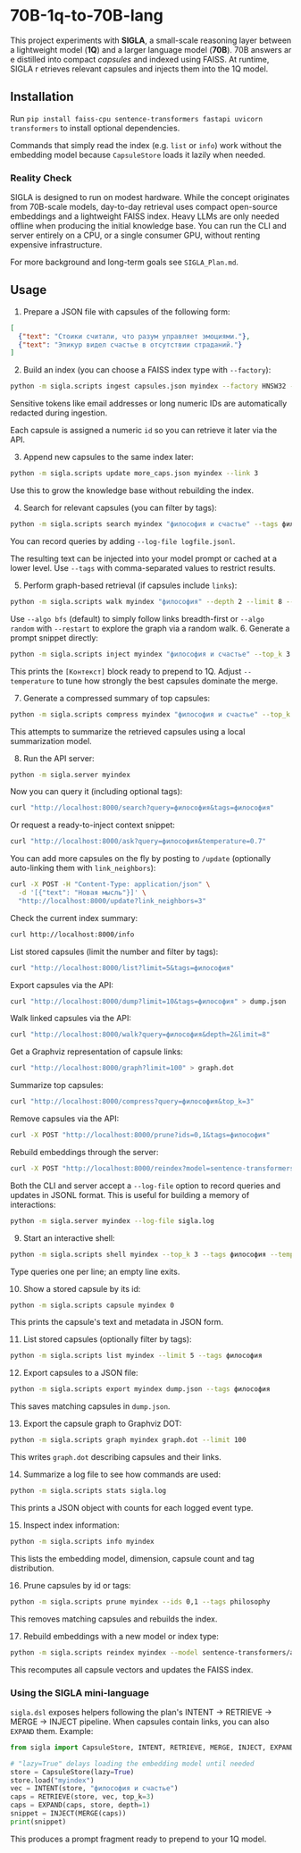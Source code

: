 # 70B-1q-to-70B-lang

This project experiments with **SIGLA**, a small-scale reasoning layer between a
lightweight model (**1Q**) and a larger language model (**70B**). 70B answers ar
e distilled into compact *capsules* and indexed using FAISS. At runtime, SIGLA r
etrieves relevant capsules and injects them into the 1Q model.

## Installation

Run `pip install faiss-cpu sentence-transformers fastapi uvicorn transformers` to install optional dependencies.

Commands that simply read the index (e.g. `list` or `info`) work without the
embedding model because `CapsuleStore` loads it lazily when needed.

### Reality Check

SIGLA is designed to run on modest hardware. While the concept originates from
70B-scale models, day-to-day retrieval uses compact open-source embeddings and a
lightweight FAISS index. Heavy LLMs are only needed offline when producing the
initial knowledge base. You can run the CLI and server entirely on a CPU, or a
single consumer GPU, without renting expensive infrastructure.

For more background and long-term goals see `SIGLA_Plan.md`.

## Usage

1. Prepare a JSON file with capsules of the following form:

```json
[
  {"text": "Стоики считали, что разум управляет эмоциями."},
  {"text": "Эпикур видел счастье в отсутствии страданий."}
]
```

2. Build an index (you can choose a FAISS index type with `--factory`):

```bash
python -m sigla.scripts ingest capsules.json myindex --factory HNSW32 --link 3  # default factory is Flat
```
Sensitive tokens like email addresses or long numeric IDs are automatically
redacted during ingestion.

Each capsule is assigned a numeric `id` so you can retrieve it later via the API.

3. Append new capsules to the same index later:

```bash
python -m sigla.scripts update more_caps.json myindex --link 3
```

Use this to grow the knowledge base without rebuilding the index.

4. Search for relevant capsules (you can filter by tags):

```bash
python -m sigla.scripts search myindex "философия и счастье" --tags философия
```

You can record queries by adding `--log-file logfile.jsonl`.

The resulting text can be injected into your model prompt or cached at a lower level. Use `--tags` with comma-separated values to restrict results.

5. Perform graph-based retrieval (if capsules include `links`):

```bash
python -m sigla.scripts walk myindex "философия" --depth 2 --limit 8 --algo random --tags философия
```

Use `--algo bfs` (default) to simply follow links breadth-first or `--algo random` with `--restart` to explore the graph via a random walk.
6. Generate a prompt snippet directly:

```bash
python -m sigla.scripts inject myindex "философия и счастье" --top_k 3 --tags философия --temperature 0.7
```

This prints the `[Контекст]` block ready to prepend to 1Q. Adjust `--temperature`
to tune how strongly the best capsules dominate the merge.

7. Generate a compressed summary of top capsules:

```bash
python -m sigla.scripts compress myindex "философия и счастье" --top_k 3 --tags философия
```

This attempts to summarize the retrieved capsules using a local summarization model.

8. Run the API server:

```bash
python -m sigla.server myindex
```

Now you can query it (including optional tags):

```bash
curl "http://localhost:8000/search?query=философия&tags=философия"
```

Or request a ready-to-inject context snippet:

```bash
curl "http://localhost:8000/ask?query=философия&temperature=0.7"
```

You can add more capsules on the fly by posting to `/update` (optionally auto-linking them with `link_neighbors`):

```bash
curl -X POST -H "Content-Type: application/json" \
  -d '[{"text": "Новая мысль"}]' \
  "http://localhost:8000/update?link_neighbors=3"
```

Check the current index summary:

```bash
curl http://localhost:8000/info
```

List stored capsules (limit the number and filter by tags):

```bash
curl "http://localhost:8000/list?limit=5&tags=философия"
```

Export capsules via the API:

```bash
curl "http://localhost:8000/dump?limit=10&tags=философия" > dump.json
```

Walk linked capsules via the API:

```bash
curl "http://localhost:8000/walk?query=философия&depth=2&limit=8"
```

Get a Graphviz representation of capsule links:

```bash
curl "http://localhost:8000/graph?limit=100" > graph.dot
```

Summarize top capsules:

```bash
curl "http://localhost:8000/compress?query=философия&top_k=3"
```

Remove capsules via the API:

```bash
curl -X POST "http://localhost:8000/prune?ids=0,1&tags=философия"
```

Rebuild embeddings through the server:

```bash
curl -X POST "http://localhost:8000/reindex?model=sentence-transformers/all-MiniLM-L6-v2&factory=HNSW32"
```

Both the CLI and server accept a `--log-file` option to record queries and
updates in JSONL format. This is useful for building a memory of interactions:

```bash
python -m sigla.server myindex --log-file sigla.log
```

9. Start an interactive shell:

```bash
python -m sigla.scripts shell myindex --top_k 3 --tags философия --temperature 0.7
```

Type queries one per line; an empty line exits.

10. Show a stored capsule by its id:

```bash
python -m sigla.scripts capsule myindex 0
```

This prints the capsule's text and metadata in JSON form.

11. List stored capsules (optionally filter by tags):

```bash
python -m sigla.scripts list myindex --limit 5 --tags философия
```

12. Export capsules to a JSON file:

```bash
python -m sigla.scripts export myindex dump.json --tags философия
```

This saves matching capsules in `dump.json`.

13. Export the capsule graph to Graphviz DOT:

```bash
python -m sigla.scripts graph myindex graph.dot --limit 100
```

This writes `graph.dot` describing capsules and their links.

14. Summarize a log file to see how commands are used:

```bash
python -m sigla.scripts stats sigla.log
```

This prints a JSON object with counts for each logged event type.

15. Inspect index information:
```bash
python -m sigla.scripts info myindex
```

This lists the embedding model, dimension, capsule count and tag distribution.

16. Prune capsules by id or tags:

```bash
python -m sigla.scripts prune myindex --ids 0,1 --tags philosophy
```

This removes matching capsules and rebuilds the index.

17. Rebuild embeddings with a new model or index type:

```bash
python -m sigla.scripts reindex myindex --model sentence-transformers/all-MiniLM-L6-v2 --factory HNSW32  # optional
```

This recomputes all capsule vectors and updates the FAISS index.

### Using the SIGLA mini-language

`sigla.dsl` exposes helpers following the plan's INTENT → RETRIEVE → MERGE → INJECT pipeline. When capsules contain links, you can also `EXPAND` them. Example:

```python
from sigla import CapsuleStore, INTENT, RETRIEVE, MERGE, INJECT, EXPAND

# "lazy=True" delays loading the embedding model until needed
store = CapsuleStore(lazy=True)
store.load("myindex")
vec = INTENT(store, "философия и счастье")
caps = RETRIEVE(store, vec, top_k=3)
caps = EXPAND(caps, store, depth=1)
snippet = INJECT(MERGE(caps))
print(snippet)
```
This produces a prompt fragment ready to prepend to your 1Q model.


